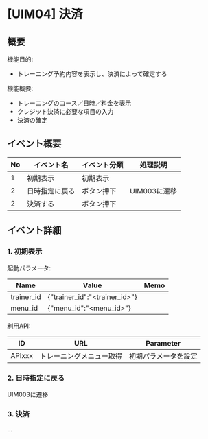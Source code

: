 # [UIM04] 決済

## 概要

機能目的:

- トレーニング予約内容を表示し、決済によって確定する

機能概要:

- トレーニングのコース／日時／料金を表示
- クレジット決済に必要な項目の入力
- 決済の確定

## イベント概要

| No | イベント名   | イベント分類 | 処理説明      |
|----|---------|--------|-----------|
| 1  | 初期表示    | 初期表示   |           |
| 2  | 日時指定に戻る | ボタン押下  | UIM003に遷移 |
| 2  | 決済する    | ボタン押下  |           |

## イベント詳細

### 1. 初期表示

起動パラメータ:

| Name       | Value                         | Memo |
|------------|-------------------------------|------|
| trainer_id | {"trainer_id":"<trainer_id>"} |      |
| menu_id | {"menu_id":"<menu_id>"} |      |

利用API:

| ID     | URL           | Parameter                 |
|--------|---------------|---------------------------|
| APIxxx | トレーニングメニュー取得 | 初期パラメータを設定 |

### 2. 日時指定に戻る

UIM003に遷移

### 3. 決済

...
